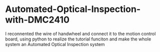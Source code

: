 # Automated-Optical-Inspection-with-DMC2410
I reconnented the wire of handwheel and connect it to the motion control board, using python to realize the tutorial funciton and make the whole system an  Automated Optical Inspection system
